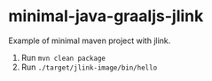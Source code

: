 # minimal-java-graaljs-jlink

Example of minimal maven project with jlink.
1. Run `mvn clean package`
2. Run `./target/jlink-image/bin/hello`
